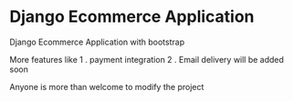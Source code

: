 # Django Ecommerce Application
 Django Ecommerce Application with bootstrap


More features like 
1 . payment integration
2 . Email delivery will be added soon

Anyone is more than welcome to modify the project
